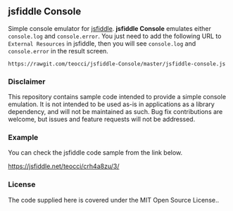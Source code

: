 ## jsfiddle Console

Simple console emulator for [jsfiddle](https://jsfiddle.net/). **jsfiddle Console** emulates either `console.log` and `console.error`. You just need to add the following URL to `External Resources` in jsfiddle, then you will see `console.log` and `console.error` in the result screen.

```
https://rawgit.com/teocci/jsfiddle-Console/master/jsfiddle-console.js
```

### Disclaimer

This repository contains sample code intended to provide a simple console emulation. It is not intended to be used as-is in applications as a library dependency, and will not be maintained as such. Bug fix contributions are welcome, but issues and feature requests will not be addressed.

### Example
You can check the jsfiddle code sample from the link below.

https://jsfiddle.net/teocci/crh4a8zu/3/

### License

The code supplied here is covered under the MIT Open Source License..
